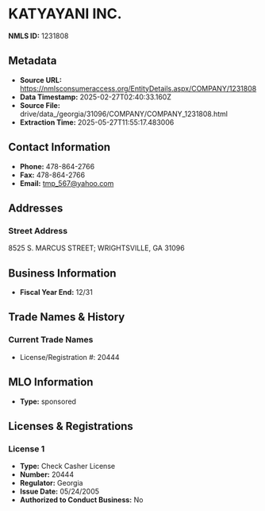 # KATYAYANI INC.

**NMLS ID:** 1231808

## Metadata
- **Source URL:** https://nmlsconsumeraccess.org/EntityDetails.aspx/COMPANY/1231808
- **Data Timestamp:** 2025-02-27T02:40:33.160Z
- **Source File:** drive/data_/georgia/31096/COMPANY/COMPANY_1231808.html
- **Extraction Time:** 2025-05-27T11:55:17.483006

## Contact Information
- **Phone:** 478-864-2766
- **Fax:** 478-864-2766
- **Email:** tmp_567@yahoo.com

## Addresses
### Street Address
8525 S. MARCUS STREET; WRIGHTSVILLE, GA 31096

## Business Information
- **Fiscal Year End:** 12/31

## Trade Names & History
### Current Trade Names
- License/Registration #: 20444

## MLO Information
- **Type:** sponsored

## Licenses & Registrations

### License 1
- **Type:** Check Casher License
- **Number:** 20444
- **Regulator:** Georgia
- **Issue Date:** 05/24/2005
- **Authorized to Conduct Business:** No
